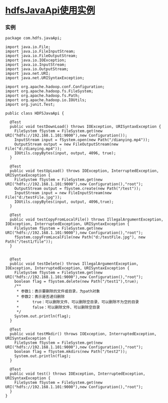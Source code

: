 # [hdfsJavaApi使用实例](https://github.com/sunnyandgood/BigData/tree/master/Hadoop%E7%9A%84API%E5%BA%94%E7%94%A8/hadoop01/src/com/hdfs/javaApi)

### 实例

    package com.hdfs.javaApi;

    import java.io.File;
    import java.io.FileInputStream;
    import java.io.FileOutputStream;
    import java.io.IOException;
    import java.io.InputStream;
    import java.io.OutputStream;
    import java.net.URI;
    import java.net.URISyntaxException;

    import org.apache.hadoop.conf.Configuration;
    import org.apache.hadoop.fs.FileSystem;
    import org.apache.hadoop.fs.Path;
    import org.apache.hadoop.io.IOUtils;
    import org.junit.Test;

    public class HDFSJavaApi {

      @Test
      public void testDownLoad() throws IOException, URISyntaxException {
        FileSystem fSystem = FileSystem.get(new URI("hdfs://192.168.1.101:9000"),new Configuration());
        InputStream input = fSystem.open(new Path("/dianying.mp4"));
        OutputStream output = new FileOutputStream(new File("d:/dianying.mp4"));
        IOUtils.copyBytes(input, output, 4096, true);
      }

      @Test
      public void testUpLoad() throws IOException, InterruptedException, URISyntaxException {
        FileSystem fSystem = FileSystem.get(new URI("hdfs://192.168.1.101:9000"),new Configuration(),"root");
        OutputStream output = fSystem.create(new Path("/test"));
        InputStream input = new FileInputStream(new File("d:/testFile.jpg"));
        IOUtils.copyBytes(input, output, 4096,true);
      }

      @Test
      public void testCopyFromLocalFile() throws IllegalArgumentException, IOException, InterruptedException, URISyntaxException {
        FileSystem fSystem = FileSystem.get(new URI("hdfs://192.168.1.101:9000"),new Configuration(),"root");
        fSystem.copyFromLocalFile(new Path("d:/testFile.jpg"), new Path("/test1/file"));
      }


      @Test
      public void testDelete() throws IllegalArgumentException, IOException, InterruptedException, URISyntaxException {
        FileSystem fSystem = FileSystem.get(new URI("hdfs://192.168.1.101:9000"),new Configuration(),"root");
        boolean flag = fSystem.delete(new Path("/test1"),true);
        /**
         * 参数1：表示要删除的文件或目录，为path对象
         * 参数2：表示是否递归删除
         * 		true：可以删除文件、可以删除空目录、可以删除不为空的目录
         * 		false：可以删除文件、可以删除空目录
         */
        System.out.println(flag);
      }

      @Test
      public void testMkdir() throws IOException, InterruptedException, URISyntaxException {
        FileSystem fSystem = FileSystem.get(new URI("hdfs://192.168.1.101:9000"),new Configuration(),"root");
        boolean flag = fSystem.mkdirs(new Path("/test2"));
        System.out.println(flag);
      }

      @Test
      public void test() throws IOException, InterruptedException, URISyntaxException {
        FileSystem fSystem = FileSystem.get(new URI("hdfs://192.168.1.101:9000"),new Configuration(),"root");		
      }	
    }
